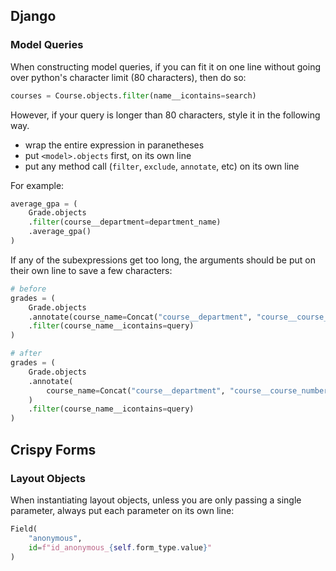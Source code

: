 ## Django

### Model Queries

When constructing model queries, if you can fit it on one line without going over python's character limit (80 characters), then do so:

```python
courses = Course.objects.filter(name__icontains=search)
```

However, if your query is longer than 80 characters, style it in the following way.

* wrap the entire expression in paranetheses
* put `<model>.objects` first, on its own line
* put any method call (`filter`, `exclude`, `annotate`, etc) on its own line

For example:

```python
average_gpa = (
    Grade.objects
    .filter(course__department=department_name)
    .average_gpa()
)
```

If any of the subexpressions get too long, the arguments should be put on their own line to save a few characters:

```python
# before
grades = (
    Grade.objects
    .annotate(course_name=Concat("course__department", "course__course_number"))
    .filter(course_name__icontains=query)
)

# after
grades = (
    Grade.objects
    .annotate(
        course_name=Concat("course__department", "course__course_number")
    )
    .filter(course_name__icontains=query)
)
```

## Crispy Forms

### Layout Objects

When instantiating layout objects, unless you are only passing a single parameter, always put each parameter on its own line:

```python
Field(
    "anonymous",
    id=f"id_anonymous_{self.form_type.value}"
)
```
